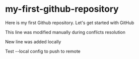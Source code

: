 # my-first-github-repository
Here is my first Github repository. Let's get started with GitHub

This line was modified manually during conflicts resolution

New line was added locally

Test --local config to push to remote